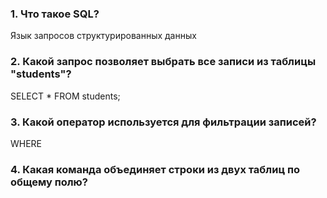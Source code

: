 ### 1. Что такое SQL? 
Язык запросов структурированных данных
### 2. Какой запрос позволяет выбрать все записи из таблицы "students"?
SELECT * FROM students;
### 3. Какой оператор используется для фильтрации записей? 
WHERE
### 4. Какая команда объединяет строки из двух таблиц по общему полю?
